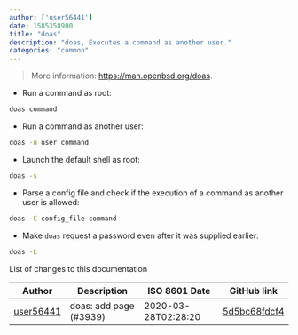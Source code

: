 ```yaml
---
author: ['user56441']
date: 1585358900
title: "doas"
description: "doas, Executes a command as another user."
categories: "common"
---
```

> More information: <https://man.openbsd.org/doas>.

- Run a command as root:

```bash
doas command
```

- Run a command as another user:

```bash
doas -u user command
```

- Launch the default shell as root:

```bash
doas -s
```

- Parse a config file and check if the execution of a command as another user is allowed:

```bash
doas -C config_file command
```

- Make `doas` request a password even after it was supplied earlier:

```bash
doas -L
```
List of changes to this documentation


Author | Description | ISO 8601 Date | GitHub link
------|-----|-----|-----
[user56441](mailto:62631913+user56441@users.noreply.github.com) | doas: add page (#3939) | 2020-03-28T02:28:20 | [5d5bc68fdcf4](https://github.com/tldr-pages/tldr/commit/5d5bc68fdcf4aa5bc5ec3fa792af94110f673d6b)

